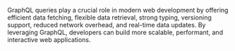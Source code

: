  GraphQL queries play a crucial role in modern web development by offering efficient data fetching, flexible data retrieval, strong typing, versioning support, reduced network overhead, and real-time data updates. By leveraging GraphQL, developers can build more scalable, performant, and interactive web applications.
